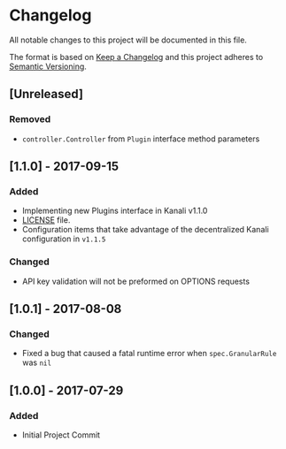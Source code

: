 # Changelog
All notable changes to this project will be documented in this file.

The format is based on [Keep a Changelog](http://keepachangelog.com/en/1.0.0/)
and this project adheres to [Semantic Versioning](http://semver.org/spec/v2.0.0.html).

## [Unreleased]
### Removed
- `controller.Controller` from `Plugin` interface method parameters

## [1.1.0] - 2017-09-15
### Added
- Implementing new Plugins interface in Kanali v1.1.0
- [LICENSE](./LICENSE) file.
- Configuration items that take advantage of the decentralized Kanali configuration in `v1.1.5`
### Changed
- API key validation will not be preformed on OPTIONS requests

## [1.0.1] - 2017-08-08
### Changed
- Fixed a bug that caused a fatal runtime error when `spec.GranularRule` was `nil`

## [1.0.0] - 2017-07-29
### Added
- Initial Project Commit